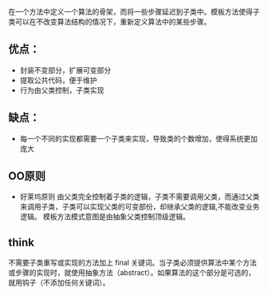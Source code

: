 在一个方法中定义一个算法的骨架，而将一些步骤延迟到子类中。模板方法使得子类可以在不改变算法结构的情况下，重新定义算法中的某些步骤。
## 优点： 
* 封装不变部分，扩展可变部分
* 提取公共代码，便于维护
* 行为由父类控制，子类实现
## 缺点：
* 每一个不同的实现都需要一个子类来实现，导致类的个数增加，使得系统更加庞大
## OO原则
* 好莱坞原则
由父类完全控制着子类的逻辑，子类不需要调用父类，而通过父类来调用子类，子类可以实现父类的可变部份，却继承父类的逻辑,不能改变业务逻辑。 模板方法模式意图是由抽象父类控制顶级逻辑。
## think
不需要子类重写或实现的方法加上 final 关键词。当子类必须提供算法中某个方法或步骤的实现时，就使用抽象方法（abstract）。如果算法的这个部分是可选的，就用钩子（不添加任何关键词）。